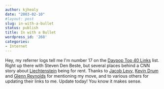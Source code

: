 ```yaml
---
author: kjhealy
date: "2003-02-10"
#layout: post
slug: in-with-a-bullet
status: publish
title: In with a Bullet
wordpress_id: '268'
categories:
- Internet
---
```


Hey, my referrer logs tell me I'm number 17 on the [Daypop Top 40 Links](http://www.daypop.com/top/ "Daypop Top 40 Links") list. Right up there with Steven Den Beste, but several places behind a CNN story about [Liechtenstein](http://www.daypop.com/redirect?id=22048453) being for rent. Thanks to [Jacob Levy](http://volokh.blogspot.com/2003_02_02_volokh_archive.html#90297255), [Kevin Drum](http://calpundit.blogspot.com/2003_02_02_calpundit_archive.html#88781079) and [Glenn Reynolds](http://www.instapundit.com) for mentioning my move, and to various others for updating their links to me. Update today! You know it makes sense.
